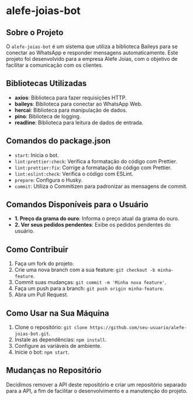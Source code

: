 # alefe-joias-bot

## Sobre o Projeto

O `alefe-joias-bot` é um sistema que utiliza a biblioteca Baileys para se conectar ao WhatsApp e responder mensagens automaticamente. Este projeto foi desenvolvido para a empresa Alefe Joias, com o objetivo de facilitar a comunicação com os clientes.

## Bibliotecas Utilizadas

- **axios**: Biblioteca para fazer requisições HTTP.
- **baileys**: Biblioteca para conectar ao WhatsApp Web.
- **hercai**: Biblioteca para manipulação de dados.
- **pino**: Biblioteca de logging.
- **readline**: Biblioteca para leitura de dados de entrada.

## Comandos do package.json

- `start`: Inicia o bot.
- `lint:prettier:check`: Verifica a formatação do código com Prettier.
- `lint:prettier:fix`: Corrige a formatação do código com Prettier.
- `lint:eslint:check`: Verifica o código com ESLint.
- `prepare`: Configura o Husky.
- `commit`: Utiliza o Commitizen para padronizar as mensagens de commit.

## Comandos Disponíveis para o Usuário

- **1. Preço da grama do ouro**: Informa o preço atual da grama do ouro.
- **2. Ver seus pedidos pendentes**: Exibe os pedidos pendentes do usuário.

## Como Contribuir

1. Faça um fork do projeto.
2. Crie uma nova branch com a sua feature: `git checkout -b minha-feature`.
3. Commit suas mudanças: `git commit -m 'Minha nova feature'`.
4. Faça um push para a branch: `git push origin minha-feature`.
5. Abra um Pull Request.

## Como Usar na Sua Máquina

1. Clone o repositório: `git clone https://github.com/seu-usuario/alefe-joias-bot.git`.
2. Instale as dependências: `npm install`.
3. Configure as variáveis de ambiente.
4. Inicie o bot: `npm start`.

## Mudanças no Repositório

Decidimos remover a API deste repositório e criar um repositório separado para a API, a fim de facilitar o desenvolvimento e a manutenção do projeto.
